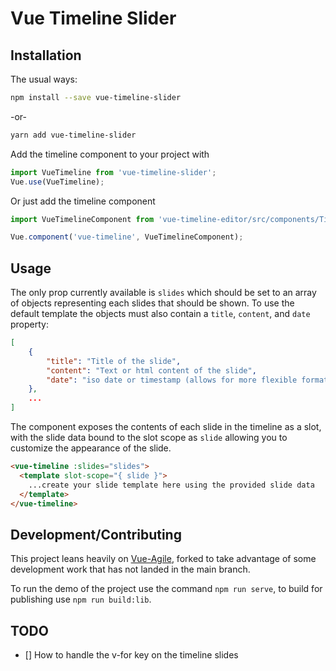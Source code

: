# Vue Timeline Slider #

## Installation ##

The usual ways:

```sh
npm install --save vue-timeline-slider
```

-or-

```sh
yarn add vue-timeline-slider
```

Add the timeline component to your project with

```javascript
import VueTimeline from 'vue-timeline-slider';
Vue.use(VueTimeline);
```

Or just add the timeline component

```javascript
import VueTimelineComponent from 'vue-timeline-editor/src/components/Timeline';

Vue.component('vue-timeline', VueTimelineComponent);
```

## Usage ##

The only prop currently available is `slides` which should be set to an array of objects representing each slides that should be shown. To use the default template the objects must also contain a `title`, `content`, and `date` property:

```json
[
    {
        "title": "Title of the slide",
        "content": "Text or html content of the slide",
        "date": "iso date or timestamp (allows for more flexible formatting)"
    },
    ...
]
```

The component exposes the contents of each slide in the timeline as a slot, with the slide data bound to the slot scope as `slide` allowing you to customize the appearance of the slide.

```html
<vue-timeline :slides="slides">
  <template slot-scope="{ slide }">
    ...create your slide template here using the provided slide data
  </template>
</vue-timeline>
```

## Development/Contributing ##

This project leans heavily on [Vue-Agile](https://github.com/lukaszflorczak/vue-agile), forked to take advantage of some development work that has not landed in the main branch.

To run the demo of the project use the command `npm run serve`, to build for publishing use `npm run build:lib`.

## TODO ##

- [] How to handle the v-for key on the timeline slides
